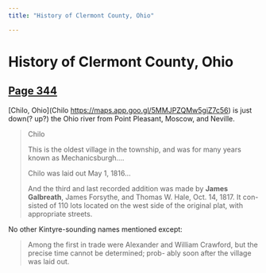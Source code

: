 ```yaml
---
title: "History of Clermont County, Ohio"

---
```


# History of Clermont County, Ohio


## [Page 344](https://babel.hathitrust.org/cgi/pt?id=yale.39002054234126&view=1up&seq=402&q1=Galbreath)

[Chilo, Ohio](Chilo
https://maps.app.goo.gl/5MMJPZQMw5giZ7c56) is just down(? up?) the Ohio river from Point Pleasant, Moscow, and Neville.

> Chilo
>
> This is the oldest village in the township, and was for
> many years known as Mechanicsburgh....
>
> Chilo was laid out May 1, 1816...
>
> And the third and last
> recorded addition was made by **James Galbreath**, James
> Forsythe, and Thomas W. Hale, Oct. 14, 1817.  It con-
> sisted of 110 lots located on the west side of the original
> plat, with appropriate streets.

No other Kintyre-sounding names mentioned except:

> Among the first in trade were Alexander and William
> Crawford, but the precise time cannot be determined; prob-
> ably soon after the village was laid out.


